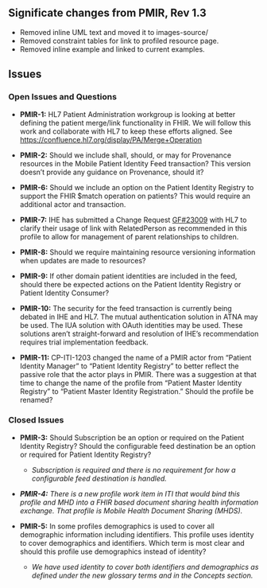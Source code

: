 ## Significate changes from PMIR, Rev 1.3

- Removed inline UML text and moved it to images-source/
- Removed constraint tables for link to profiled resource page.
- Removed inline example and linked to current examples.

## Issues

### Open Issues and Questions

- **PMIR-1:** HL7 Patient Administration workgroup is looking at better
defining the patient merge/link functionality in FHIR. We will follow
this work and collaborate with HL7 to keep these efforts aligned. See
<https://confluence.hl7.org/display/PA/Merge+Operation>

- **PMIR-2:** Should we include shall, should, or may for Provenance
resources in the Mobile Patient Identity Feed transaction? This version
doesn’t provide any guidance on Provenance, should it?

- **PMIR-6:** Should we include an option on the Patient Identity Registry
to support the FHIR $match operation on patients? This would require an
additional actor and transaction.

- **PMIR-7:** IHE has submitted a Change Request
[GF\#23009](https://gforge.hl7.org/gf/project/fhir/tracker/?action=TrackerItemEdit&tracker_item_id=23009)
with HL7 to clarify their usage of link with RelatedPerson as
recommended in this profile to allow for management of parent
relationships to children.

- **PMIR-8:** Should we require maintaining resource versioning
information when updates are made to resources?

- **PMIR-9:** If other domain patient identities are included in the feed,
should there be expected actions on the Patient Identity Registry or
Patient Identity Consumer?

- **PMIR-10:** The security for the feed transaction is currently being
debated in IHE and HL7. The mutual authentication solution in ATNA may
be used. The IUA solution with OAuth identities may be used. These
solutions aren’t straight-forward and resolution of IHE’s recommendation
requires trial implementation feedback.

- **PMIR-11:** CP-ITI-1203 changed the name of a PMIR actor from “Patient
Identity Manager” to “Patient Identity Registry” to better reflect the
passive role that the actor plays in PMIR. There was a suggestion at
that time to change the name of the profile from “Patient Master
Identity Registry” to “Patient Master Identity Registration.” Should the
profile be renamed?


### Closed Issues

- **PMIR-3:** Should Subscription be an option or required on the Patient
Identity Registry? Should the configurable feed destination be an option
or required for Patient Identity Registry?

  - *Subscription is required and there is no requirement for how a
configurable feed destination is handled.*

- ***PMIR-4:** There is a new profile work item in ITI that would bind
this profile and MHD into a FHIR based document sharing health
information exchange. That profile is Mobile Health Document Sharing
(MHDS).*

- **PMIR-5:** In some profiles demographics is used to cover all
demographic information including identifiers. This profile uses
identity to cover demographics and identifiers. Which term is most clear
and should this profile use demographics instead of identity?

  - *We have used identity to cover both identifiers and demographics as
defined under the new glossary terms and in the Concepts section.*
